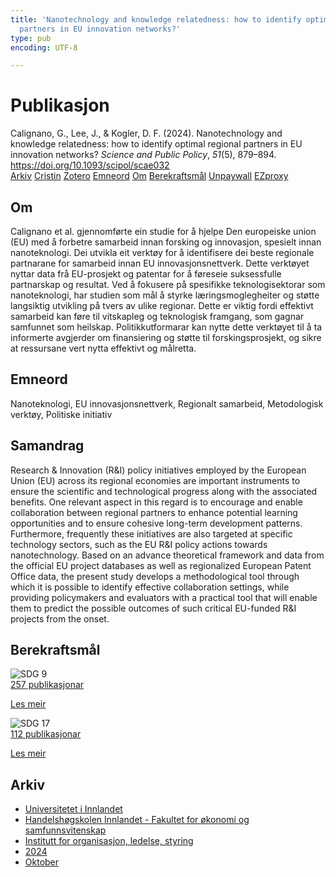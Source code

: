 ```yaml
---
title: 'Nanotechnology and knowledge relatedness: how to identify optimal regional
  partners in EU innovation networks?'
type: pub
encoding: UTF-8

---
```

<h1>Publikasjon</h1>
<article id="csl-bib-container-FVFT2WP4" class="csl-bib-container">
  <div class="csl-bib-body"> <div class="csl-entry">Calignano, G., Lee, J., &#38; Kogler, D. F. (2024). Nanotechnology and knowledge relatedness: how to identify optimal regional partners in EU innovation networks? <i>Science and Public Policy</i>, <i>51</i>(5), 879–894. <a href="https://doi.org/10.1093/scipol/scae032">https://doi.org/10.1093/scipol/scae032</a></div> </div>
  <div class="csl-bib-buttons">
    <a href="#taxonomy-article-FVFT2WP4" alt="archive" class="csl-bib-button">Arkiv</a>
    <a href="https://app.cristin.no/results/show.jsf?id=2316146" alt="Cristin" class="csl-bib-button">Cristin</a>
    <a href="http://zotero.org/groups/5881554/items/FVFT2WP4" alt="Zotero" class="csl-bib-button">Zotero</a>
    <a href="#keywords-article-FVFT2WP4" alt="keywords" class="csl-bib-button">Emneord</a>
    <a href="#about-article-FVFT2WP4" alt="about_pub" class="csl-bib-button">Om</a>
    <a href="#sdg-article-FVFT2WP4" alt="sdg" class="csl-bib-button">Berekraftsmål</a>
    <a href="https://doi.org/10.1093/scipol/scae032" alt="Unpaywall" class="csl-bib-button">Unpaywall</a>
    <a href="https://doi.org/10.1093/scipol/scae032" alt="EZproxy" class="csl-bib-button">EZproxy</a>
  </div>
  <div id="csl-bib-meta-container-FVFT2WP4"></div>
</article>
<div id="csl-bib-meta-FVFT2WP4" class="csl-bib-meta">
  <article id="about-article-FVFT2WP4" class="about_pub-article">
    <h1>Om</h1>
    Calignano et al. gjennomførte ein studie for å hjelpe Den europeiske union (EU) med å forbetre samarbeid innan forsking og innovasjon, spesielt innan nanoteknologi. Dei utvikla eit verktøy for å identifisere dei beste regionale partnarane for samarbeid innan EU innovasjonsnettverk. Dette verktøyet nyttar data frå EU-prosjekt og patentar for å føreseie suksessfulle partnarskap og resultat. Ved å fokusere på spesifikke teknologisektorar som nanoteknologi, har studien som mål å styrke læringsmoglegheiter og støtte langsiktig utvikling på tvers av ulike regionar. Dette er viktig fordi effektivt samarbeid kan føre til vitskapleg og teknologisk framgang, som gagnar samfunnet som heilskap. Politikkutformarar kan nytte dette verktøyet til å ta informerte avgjerder om finansiering og støtte til forskingsprosjekt, og sikre at ressursane vert nytta effektivt og målretta.
  </article>
  <article id="keywords-article-FVFT2WP4" class="keywords-article">
    <h1>Emneord</h1>
    Nanoteknologi, EU innovasjonsnettverk, Regionalt samarbeid, Metodologisk verktøy, Politiske initiativ
  </article>
  <article id="abstract-article-FVFT2WP4" class="abstract-article">
    <h1>Samandrag</h1>
    Research &amp; Innovation (R&amp;I) policy initiatives employed by the European Union (EU) across its regional economies are important instruments to ensure the scientific and technological progress along with the associated benefits. One relevant aspect in this regard is to encourage and enable collaboration between regional partners to enhance potential learning opportunities and to ensure cohesive long-term development patterns. Furthermore, frequently these initiatives are also targeted at specific technology sectors, such as the EU R&amp;I policy actions towards nanotechnology. Based on an advance theoretical framework and data from the official EU project databases as well as regionalized European Patent Office data, the present study develops a methodological tool through which it is possible to identify effective collaboration settings, while providing policymakers and evaluators with a practical tool that will enable them to predict the possible outcomes of such critical EU-funded R&amp;I projects from the onset.
  </article>
  <article id="sdg-article-FVFT2WP4" class="sdg-article">
    <h1>Berekraftsmål</h1>
    <div class="sdg-container"><div id="sdg9" class="sdg">
        <img src="{{< params subfolder >}}images/sdg/sdg09_nn.png" class="image" alt="SDG 9">
        <div class="sdg-overlay">
          <a href="/nn/archive/?key=?sdg=9#archive" class="sdg-publication-count"><span>257</span> publikasjonar</a>
          <p><a href="https://fn.no/om-fn/fns-baerekraftsmaal/industri-innovasjon-og-infrastruktur?lang=nno-NO" class="sdg-read-more">Les meir</a></p>
        </div>
      </div> <div id="sdg17" class="sdg">
        <img src="{{< params subfolder >}}images/sdg/sdg17_nn.png" class="image" alt="SDG 17">
        <div class="sdg-overlay">
          <a href="/nn/archive/?key=?sdg=17#archive" class="sdg-publication-count"><span>112</span> publikasjonar</a>
          <p><a href="https://fn.no/om-fn/fns-baerekraftsmaal/samarbeid-for-aa-naa-maalene?lang=nno-NO" class="sdg-read-more">Les meir</a></p>
        </div>
      </div></div>
  </article>
  <article id="taxonomy-article-FVFT2WP4" class="taxonomy-article">
    <h1>Arkiv</h1>
    <ul>
      <li>
        <a href="/nn/archive/?key=3DCRN523">Universitetet i Innlandet</a>
      </li>
      <li>
        <a href="/nn/archive/?key=DU8Q9LN9">Handelshøgskolen Innlandet - Fakultet for økonomi og samfunnsvitenskap</a>
      </li>
      <li>
        <a href="/nn/archive/?key=4LUWR3ZM">Institutt for organisasjon, ledelse, styring</a>
      </li>
      <li>
        <a href="/nn/archive/?key=TY5PNNUR">2024</a>
      </li>
      <li>
        <a href="/nn/archive/?key=CY2FPFRV">Oktober</a>
      </li>
    </ul>
  </article>
</div>
